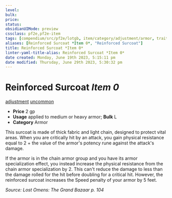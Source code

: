 ```yaml
---
level:
bulk:
price:
status:
obsidianUIMode: preview
cssclass: pf2e,pf2e-item
tags: [compendium/src/pf2e/lotgb, item/category/adjustment/armor, trait/adjustment, trait/uncommon]
aliases: [Reinforced Surcoat *Item 0*, "Reinforced Surcoat"]
title: Reinforced Surcoat *Item 0*
linter-yaml-title-alias: Reinforced Surcoat *Item 0*
date created: Monday, June 19th 2023, 5:15:11 pm
date modified: Thursday, June 29th 2023, 5:30:32 pm
---
```


# Reinforced Surcoat *Item 0*

[adjustment](rules/traits/adjustment-lotgb.md) [uncommon](rules/traits/uncommon.md)  

- **Price** 2 gp
- **Usage** applied to medium or heavy armor; **Bulk** L
- **Category** Armor

This surcoat is made of thick fabric and light chain, designed to protect vital areas. When you are critically hit by an attack, you gain physical resistance equal to 2 + the value of the armor's potency rune against the attack's damage.

If the armor is in the chain armor group and you have its armor specialization effect, you instead increase the physical resistance from the chain armor specialization by 2. This can't reduce the damage to less than the damage rolled for the hit before doubling for a critical hit. However, the reinforced surcoat increases the Speed penalty of your armor by 5 feet.

*Source: Lost Omens: The Grand Bazaar p. 104*
